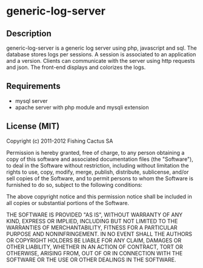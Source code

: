 # generic-log-server

## Description
generic-log-server is a generic log server using php, javascript and sql.
The database stores logs per sessions. A session is associated to an application and a version.
Clients can communicate with the server using http requests and json.
The front-end displays and colorizes the logs.

## Requirements
- mysql server
- apache server with php module and mysqli extension


## License (MIT)
 
 Copyright (c) 2011-2012 Fishing Cactus SA
 
 Permission is hereby granted, free of charge, to any person obtaining a copy
 of this software and associated documentation files (the "Software"), to deal
 in the Software without restriction, including without limitation the rights
 to use, copy, modify, merge, publish, distribute, sublicense, and/or sell
 copies of the Software, and to permit persons to whom the Software is
 furnished to do so, subject to the following conditions:

 The above copyright notice and this permission notice shall be included in
 all copies or substantial portions of the Software.
  
 THE SOFTWARE IS PROVIDED "AS IS", WITHOUT WARRANTY OF ANY KIND, EXPRESS OR
 IMPLIED, INCLUDING BUT NOT LIMITED TO THE WARRANTIES OF MERCHANTABILITY,
 FITNESS FOR A PARTICULAR PURPOSE AND NONINFRINGEMENT. IN NO EVENT SHALL THE
 AUTHORS OR COPYRIGHT HOLDERS BE LIABLE FOR ANY CLAIM, DAMAGES OR OTHER
 LIABILITY, WHETHER IN AN ACTION OF CONTRACT, TORT OR OTHERWISE, ARISING FROM,
 OUT OF OR IN CONNECTION WITH THE SOFTWARE OR THE USE OR OTHER DEALINGS IN
 THE SOFTWARE.